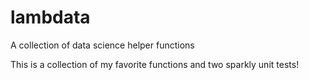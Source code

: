 # lambdata
A collection of data science helper functions

This is a collection of my favorite functions and two sparkly unit tests! 
